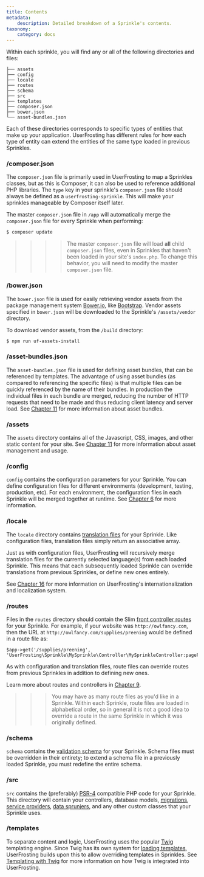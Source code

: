 ```yaml
---
title: Contents
metadata:
    description: Detailed breakdown of a Sprinkle's contents.
taxonomy:
    category: docs
---
```


Within each sprinkle, you will find any or all of the following directories and files:

```
├── assets
├── config
├── locale
├── routes
├── schema
├── src
├── templates
├── composer.json
├── bower.json
└── asset-bundles.json
```

Each of these directories corresponds to specific types of entities that make up your application.  UserFrosting has different rules for how each type of entity can extend the entities of the same type loaded in previous Sprinkles.

### /composer.json

The `composer.json` file is primarily used in UserFrosting to map a Sprinkles classes, but as this is Composer, it can also be used to reference additional PHP libraries. The `type` key in your sprinkle's `composer.json` file should always be defined as a `userfrosting-sprinkle`. This will make your sprinkles manageable by Composer itself later. 

The master `composer.json` file in `/app` will automatically merge the `composer.json` file for every Sprinkle when performing:

```bash
$ composer update
```

>>>> The master `composer.json` file will load **all** child `composer.json` files, even in Sprinkles that haven't been loaded in your site's `index.php`.  To change this behavior, you will need to modify the master `composer.json` file.

### /bower.json

The `bower.json` file is used for easily retrieving vendor assets from the package management system [Bower.io](https://bower.io/search/), like [Bootstrap](http://getbootstrap.com/). Vendor assets specified in `bower.json` will be downloaded to the Sprinkle's `/assets/vendor` directory.

To download vendor assets, from the `/build` directory:

```bash
$ npm run uf-assets-install
```
### /asset-bundles.json

The `asset-bundles.json` file is used for defining asset bundles, that can be referenced by templates. The advantage of using asset bundles (as compared to referencing the specific files) is that multiple files can be quickly referenced by the name of their bundles.  In production the individual files in each bundle are merged, reducing the number of HTTP requests that need to be made and thus reducing client latency and server load.  See [Chapter 11](/asset-management/asset-bundles) for more information about asset bundles.

### /assets

The `assets` directory contains all of the Javascript, CSS, images, and other static content for your site.  See [Chapter 11](/asset-management) for more information about asset management and usage.

### /config

`config` contains the configuration parameters for your Sprinkle.  You can define configuration files for different environments (development, testing, production, etc).  For each environment, the configuration files in each Sprinkle will be merged together at runtime.  See [Chapter 6](/configuration/config-files) for more information.

### /locale

The `locale` directory contains [translation files](/advanced/i18n) for your Sprinkle.  Like configuration files, translation files simply return an associative array.

Just as with configuration files, UserFrosting will recursively merge translation files for the currently selected language(s) from each loaded Sprinkle.  This means that each subsequently loaded Sprinkle can override translations from previous Sprinkles, or define new ones entirely.

See [Chapter 16](/advanced/i18n) for more information on UserFrosting's internationalization and localization system.

### /routes

Files in the `routes` directory should contain the Slim [front controller routes](/routes-and-controllers/front-controller) for your Sprinkle.  For example, if your website was `http://owlfancy.com`, then the URL at `http://owlfancy.com/supplies/preening` would be defined in a route file as:

```
$app->get('/supplies/preening', 'UserFrosting\Sprinkle\MySprinkle\Controller\MySprinkleController:pagePreening');
```

As with configuration and translation files, route files can override routes from previous Sprinkles in addition to defining new ones.

Learn more about routes and controllers in [Chapter 9](/routes-and-controllers).

>>> You may have as many route files as you'd like in a Sprinkle.  Within each Sprinkle, route files are loaded in alphabetical order, so in general it is not a good idea to override a route in the same Sprinkle in which it was originally defined.

### /schema

`schema` contains the [validation schema](/routes-and-controllers/client-input/validation) for your Sprinkle.  Schema files must be overridden in their entirety; to extend a schema file in a previously loaded Sprinkle, you must redefine the entire schema.

### /src

`src` contains the (preferably) [PSR-4](http://www.php-fig.org/psr/psr-4/) compatible PHP code for your Sprinkle.  This directory will contain your controllers, database models, [migrations](/database/migrations), [service providers](/services), [data sprunjers](/database/data-sprunjing), and any other custom classes that your Sprinkle uses.

### /templates

To separate content and logic, UserFrosting uses the popular [Twig](http://twig.sensiolabs.org/) templating engine.  Since Twig has its own system for [loading templates](http://twig.sensiolabs.org/doc/api.html#built-in-loaders), UserFrosting builds upon this to allow overriding templates in Sprinkles.  See [Templating with Twig](/templating-with-twig) for more information on how Twig is integrated into UserFrosting.
